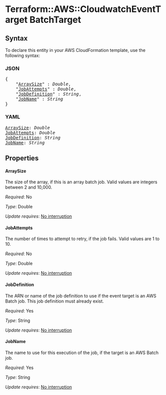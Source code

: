 # Terraform::AWS::CloudwatchEventTarget BatchTarget

## Syntax

To declare this entity in your AWS CloudFormation template, use the following syntax:

### JSON

<pre>
{
    "<a href="#arraysize" title="ArraySize">ArraySize</a>" : <i>Double</i>,
    "<a href="#jobattempts" title="JobAttempts">JobAttempts</a>" : <i>Double</i>,
    "<a href="#jobdefinition" title="JobDefinition">JobDefinition</a>" : <i>String</i>,
    "<a href="#jobname" title="JobName">JobName</a>" : <i>String</i>
}
</pre>

### YAML

<pre>
<a href="#arraysize" title="ArraySize">ArraySize</a>: <i>Double</i>
<a href="#jobattempts" title="JobAttempts">JobAttempts</a>: <i>Double</i>
<a href="#jobdefinition" title="JobDefinition">JobDefinition</a>: <i>String</i>
<a href="#jobname" title="JobName">JobName</a>: <i>String</i>
</pre>

## Properties

#### ArraySize

The size of the array, if this is an array batch job. Valid values are integers between 2 and 10,000.

_Required_: No

_Type_: Double

_Update requires_: [No interruption](https://docs.aws.amazon.com/AWSCloudFormation/latest/UserGuide/using-cfn-updating-stacks-update-behaviors.html#update-no-interrupt)

#### JobAttempts

The number of times to attempt to retry, if the job fails. Valid values are 1 to 10.

_Required_: No

_Type_: Double

_Update requires_: [No interruption](https://docs.aws.amazon.com/AWSCloudFormation/latest/UserGuide/using-cfn-updating-stacks-update-behaviors.html#update-no-interrupt)

#### JobDefinition

The ARN or name of the job definition to use if the event target is an AWS Batch job. This job definition must already exist.

_Required_: Yes

_Type_: String

_Update requires_: [No interruption](https://docs.aws.amazon.com/AWSCloudFormation/latest/UserGuide/using-cfn-updating-stacks-update-behaviors.html#update-no-interrupt)

#### JobName

The name to use for this execution of the job, if the target is an AWS Batch job.

_Required_: Yes

_Type_: String

_Update requires_: [No interruption](https://docs.aws.amazon.com/AWSCloudFormation/latest/UserGuide/using-cfn-updating-stacks-update-behaviors.html#update-no-interrupt)

